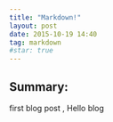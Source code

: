 ```yaml
---
title: "Markdown!"
layout: post
date: 2015-10-19 14:40
tag: markdown
#star: true
---
```

## Summary:
first blog post , Hello blog
